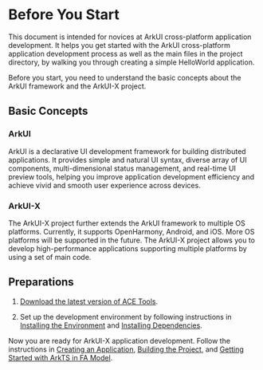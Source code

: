 # Before You Start

This document is intended for novices at ArkUI cross-platform application development. It helps you get started with the ArkUI cross-platform application development process as well as the main files in the project directory, by walking you through creating a simple HelloWorld application.

Before you start, you need to understand the basic concepts about the ArkUI framework and the ArkUI-X project.

## Basic Concepts

### ArkUI

ArkUI is a declarative UI development framework for building distributed applications. It provides simple and natural UI syntax, diverse array of UI components, multi-dimensional status management, and real-time UI preview tools, helping you improve application development efficiency and achieve vivid and smooth user experience across devices.

### ArkUI-X

The ArkUI-X project further extends the ArkUI framework to multiple OS platforms. Currently, it supports OpenHarmony, Android, and iOS. More OS platforms will be supported in the future. The ArkUI-X project allows you to develop high-performance applications supporting multiple platforms by using a set of main code.


## Preparations

1. [Download the latest version of ACE Tools](https://gitee.com/arkui-x/cli/repository/archive/master.zip).

2. Set up the development environment by following instructions in [Installing the Environment](./start-with-ace-tools.md#installing-the-environment) and [Installing Dependencies](./start-with-ace-tools.md#installing-dependencies).

Now you are ready for ArkUI-X application development. Follow the instructions in [Creating an Application](./start-with-ace-tools.md#creating-an-application), [Building the Project](./start-with-ace-tools.md#building-the-project), and [Getting Started with ArkTS in FA Model](./start-with-ets-fa.md).
